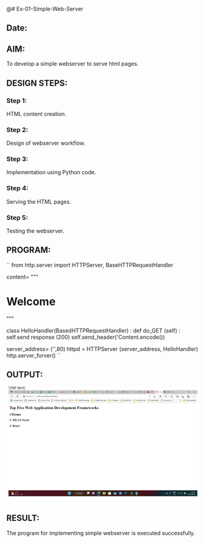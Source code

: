 @# Ex-01-Simple-Web-Server
## Date:

## AIM:
To develop a simple webserver to serve html pages.

## DESIGN STEPS:
### Step 1: 
HTML content creation.

### Step 2:
Design of webserver workflow.

### Step 3:
Implementation using Python code.

### Step 4:
Serving the HTML pages.

### Step 5:
Testing the webserver.

## PROGRAM:
``
from http.server import HTTPServer, BaseHTTPRequestHandler

content= """
<html>
<head>
</head>
<body>
<h1>Welcome</h1>
</body>
</html>
"""

class HelloHandler(BasedHTTPRequestHandler) :
    def do_GET (self) :
        self.send response (200)
        self.send_header('Content.encode())


server_address= ('',80)
httpd = HTTPServer (server_address, HelloHandler)
http.server_forver()
``









## OUTPUT:
![Alt text](<Screenshot 2023-11-21 183320.png>)






## RESULT:
The program for implementing simple webserver is executed successfully.
